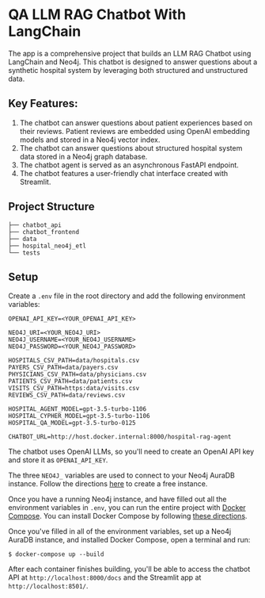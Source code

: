 # QA LLM RAG Chatbot With LangChain

The app is a comprehensive project that builds an LLM RAG Chatbot using LangChain and Neo4j. This chatbot is designed to answer questions about a synthetic hospital system by leveraging both structured and unstructured data. 

## Key Features:
1. The chatbot can answer questions about patient experiences based on their reviews. Patient reviews are embedded using OpenAI embedding models and stored in a Neo4j vector index.
2. The chatbot can answer questions about structured hospital system data stored in a Neo4j graph database.
3. The chatbot agent is served as an asynchronous FastAPI endpoint.
4. The chatbot features a user-friendly chat interface created with Streamlit.

## Project Structure
```
├── chatbot_api
├── chatbot_frontend
├── data
├── hospital_neo4j_etl
└── tests
```

## Setup

Create a `.env` file in the root directory and add the following environment variables:

```.env
OPENAI_API_KEY=<YOUR_OPENAI_API_KEY>

NEO4J_URI=<YOUR_NEO4J_URI>
NEO4J_USERNAME=<YOUR_NEO4J_USERNAME>
NEO4J_PASSWORD=<YOUR_NEO4J_PASSWORD>

HOSPITALS_CSV_PATH=data/hospitals.csv
PAYERS_CSV_PATH=data/payers.csv
PHYSICIANS_CSV_PATH=data/physicians.csv
PATIENTS_CSV_PATH=data/patients.csv
VISITS_CSV_PATH=https:data/visits.csv
REVIEWS_CSV_PATH=data/reviews.csv

HOSPITAL_AGENT_MODEL=gpt-3.5-turbo-1106
HOSPITAL_CYPHER_MODEL=gpt-3.5-turbo-1106
HOSPITAL_QA_MODEL=gpt-3.5-turbo-0125

CHATBOT_URL=http://host.docker.internal:8000/hospital-rag-agent
```

The chatbot uses OpenAI LLMs, so you'll need to create an OpenAI API key and store it as `OPENAI_API_KEY`. 

The three `NEO4J_` variables are used to connect to your Neo4j AuraDB instance. Follow the directions [here](https://neo4j.com/cloud/platform/aura-graph-database/?ref=docs-nav-get-started) to create a free instance.

Once you have a running Neo4j instance, and have filled out all the environment variables in `.env`, you can run the entire project with [Docker Compose](https://docs.docker.com/compose/). You can install Docker Compose by following [these directions](https://docs.docker.com/compose/install/).

Once you've filled in all of the environment variables, set up a Neo4j AuraDB instance, and installed Docker Compose, open a terminal and run:

```console
$ docker-compose up --build
```

After each container finishes building, you'll be able to access the chatbot API at `http://localhost:8000/docs` and the Streamlit app at `http://localhost:8501/`.
